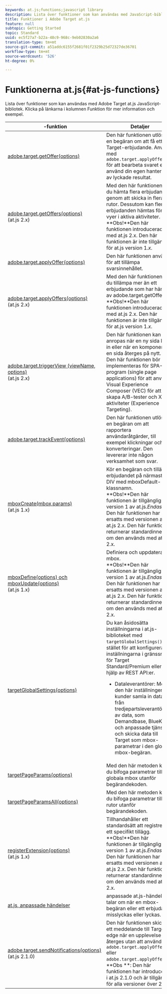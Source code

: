 ```yaml
---
keywords: at.js;functions;javascript library
description: Lista över funktioner som kan användas med JavaScript-biblioteket at.js i Adobe Target.
title: Funktioner i Adobe Target at.js
feature: null
subtopic: Getting Started
topic: Standard
uuid: ec5f27a7-b22a-48c9-968c-9eb02830a2a6
translation-type: tm+mt
source-git-commit: a51addc6155f2681f01f2329b25d72327de36701
workflow-type: tm+mt
source-wordcount: '526'
ht-degree: 0%

---
```



# Funktionerna at.js{#at-js-functions}

Lista över funktioner som kan användas med Adobe Target at.js JavaScript-bibliotek. Klicka på länkarna i kolumnen Funktion för mer information och exempel.

|  -funktion | Detaljer |
| --- | --- | 
| [adobe.target.getOffer(options)](/help/c-implementing-target/c-implementing-target-for-client-side-web/adobe-target-getoffer.md) | Den här funktionen utlöser en begäran om att få ett Target-erbjudande. Använd med `adobe.target.applyOffer()` för att bearbeta svaret eller använd din egen hantering av lyckade resultat. |
| [adobe.target.getOffers(options)](/help/c-implementing-target/c-implementing-target-for-client-side-web/adobe-target-getoffers-atjs-2.md)<br>(at.js 2.x) | Med den här funktionen kan du hämta flera erbjudanden genom att skicka in flera rutor. Dessutom kan flera erbjudanden hämtas för alla vyer i aktiva aktiviteter.<br>**Obs!**Den här funktionen introducerades med at.js 2.x. Den här funktionen är inte tillgänglig för at.js version 1.*x*. |
| [adobe.target.applyOffer(options)](/help/c-implementing-target/c-implementing-target-for-client-side-web/adobe-target-applyoffer.md) | Den här funktionen används för att tillämpa svarsinnehållet. |
| [adobe.target.applyOffers(options)](/help/c-implementing-target/c-implementing-target-for-client-side-web/adobe-target-applyoffers-atjs-2.md)<br>(at.js 2.x) | Med den här funktionen kan du tillämpa mer än ett erbjudande som har hämtats av adobe.target.getOffers().<br>**Obs!**Den här funktionen introducerades med at.js 2.x. Den här funktionen är inte tillgänglig för at.js version 1.*x*. |
| [adobe.target.triggerView (viewName, options)](/help/c-implementing-target/c-implementing-target-for-client-side-web/adobe-target-triggerview-atjs-2.md)<br>(at.js 2.x) | Den här funktionen kan anropas när en ny sida läses in eller när en komponent på en sida återges på nytt.<br> Den här funktionen bör implementeras för SPA-program (single page applications) för att använda Visual Experience Composer (VEC) för att skapa A/B-tester och XT-aktiviteter (Experience Targeting). |
| [adobe.target.trackEvent(options)](/help/c-implementing-target/c-implementing-target-for-client-side-web/adobe-target-trackevent.md) | Den här funktionen utlöser en begäran om att rapportera användaråtgärder, till exempel klickningar och konverteringar. Den levererar inte någon verksamhet som svar. |
| [mboxCreate(mbox,params)](/help/c-implementing-target/c-implementing-target-for-client-side-web/mboxcreate-atjs.md)<br>(at.js 1.x) | Kör en begäran och tillämpar erbjudandet på närmaste DIV med mboxDefault-klassnamn.<br>**Obs!**Den här funktionen är tillgänglig för version 1 av at.js.*Endast x*. Den här funktionen har ersatts med versionen av at.js 2.x. Den här funktionen returnerar standardinnehåll om den används med at.js 2.x. |
| [mboxDefine(options) och mboxUpdate(options)](/help/c-implementing-target/c-implementing-target-for-client-side-web/mboxdefine-mboxupdate-atjs-1x.md)<br>(at.js 1.x) | Definiera och uppdatera en mbox.<br>**Obs!**Den här funktionen är tillgänglig för version 1 av at.js.*Endast x*. Den här funktionen har ersatts med versionen av at.js 2.x. Den här funktionen returnerar standardinnehåll om den används med at.js 2.x. |
| [targetGlobalSettings(options)](/help/c-implementing-target/c-implementing-target-for-client-side-web/targetgobalsettings.md) | Du kan åsidosätta inställningarna i at.js-biblioteket med `targetGlobalSettings()`, i stället för att konfigurera inställningarna i gränssnittet för Target Standard/Premium eller med hjälp av REST API:er.<ul><li>Dataleverantörer: Med den här inställningen kan kunder samla in data från tredjepartsleverantörer av data, som Demandbase, BlueKai och anpassade tjänster, och skicka data till Target som mbox-parametrar i den globala mbox-begäran.</li></ul> |
| [targetPageParams(options)](/help/c-implementing-target/c-implementing-target-for-client-side-web/targetpageparams.md) | Med den här metoden kan du bifoga parametrar till den globala mbox utanför begärandekoden. |
| [targetPageParamsAll(options)](/help/c-implementing-target/c-implementing-target-for-client-side-web/targetpageparamsall.md) | Med den här metoden kan du bifoga parametrar till alla rutor utanför begärandekoden. |
| [registerExtension(options)](/help/c-implementing-target/c-implementing-target-for-client-side-web/registerextension-atjs-1x.md)<br>(at.js 1.x) | Tillhandahåller ett standardsätt att registrera ett specifikt tillägg.<br>**Obs!**Den här funktionen är tillgänglig för version 1 av at.js.*Endast x*. Den här funktionen har ersatts med versionen av at.js 2.x. Den här funktionen returnerar standardinnehåll om den används med at.js 2.x. |
| [at.js, anpassade händelser](/help/c-implementing-target/c-implementing-target-for-client-side-web/atjs-custom-events.md) | anpassade at.js-händelser talar om när en mbox-begäran eller ett erbjudande misslyckas eller lyckas. |
| [adobe.target.sendNotifications(options)](/help/c-implementing-target/c-implementing-target-for-client-side-web/adobe.target.sendnotifications-atjs-21.md)<br>(at.js 2.1.0) | Den här funktionen skickar ett meddelande till Target edge när en upplevelse återges utan att använda `adobe.target.applyOffer()` eller `adobe.target.applyOffers()`.<br>**Obs **: Den här funktionen har introducerats i at.js 2.1.0 och är tillgänglig för alla versioner över 2.1.0. |

